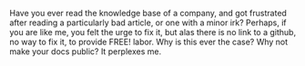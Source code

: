 Have you ever read the knowledge base of a company, and got frustrated after reading a particularly bad article, or one with a minor irk? Perhaps, if you are like me, you felt the urge to fix it, but alas there is no link to a github, no way to fix it, to provide FREE! labor. Why is this ever the case? Why not make your docs public? It perplexes me.